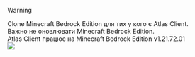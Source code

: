 > [!Warning]
> Clone Minecraft Bedrock Edition для тих у кого є Atlas Client. <br>
> Важно не оновлювати Minecraft Bedrock Edition. <br>
> Atlas Client працює на Minecraft Bedrock Edition v1.21.72.01 <br>
> ![](https://uzvarua.github.io/clone-minecraft-bedrock-edition/images/atlasmenu.webp) <br>
